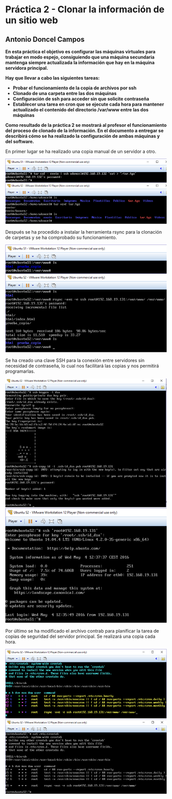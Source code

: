Práctica 2 - Clonar la información de un sitio web
==================================================
Antonio Doncel Campos
--------------------------------------------------

**En esta práctica el objetivo es configurar las máquinas virtuales para trabajar en modo
espejo, consiguiendo que una máquina secundaria mantenga siempre actualizada la
información que hay en la máquina servidora principal.**

**Hay que llevar a cabo las siguientes tareas:**
* **Probar el funcionamiento de la copia de archivos por ssh**
* **Clonado de una carpeta entre las dos máquinas**
* **Configuración de ssh para acceder sin que solicite contraseña**
* **Establecer una tarea en cron que se ejecute cada hora para mantener actualizado el contenido del directorio /var/www entre las dos máquinas**

**Como resultado de la práctica 2 se mostrará al profesor el funcionamiento del proceso
de clonado de la información. En el documento a entregar se describirá cómo se ha
realizado la configuración de ambas máquinas y del software.**

En primer lugar se ha realizado una copia manual de un servidor a otro.

<div align="center"><img src="img/1.-copiar_por_ssh.png"></div>

Después se ha procedido a instalar la herramienta rsync para la clonación de carpetas
y se ha comprobado su funcionamiento.

<div align="center"><img src="img/2.-copia_rsync.png"></div>

Se ha creado una clave SSH para la conexión entre servidores sin necesidad de contraseña,
lo cual nos facilitará las copias y nos permitirá programarlas.

<div align="center"><img src="img/3.-creacion_clave.png"></div>
<div align="center"><img src="img/4.-conexion_por_clave.png"></div>

Por último se ha modificado el archivo contrab para planificar la tarea de copias de seguridad
del servidor principal. Se realizará una copia cada hora.

<div align="center"><img src="img/5.-modificar_crontab.png"></div>
<div align="center"><img src="img/6.-comprobar_crontab.png"></div>
